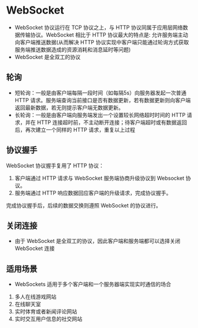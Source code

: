 # WebSocket

* WebSocket 协议运行在 TCP 协议之上，与 HTTP 协议同属于应用层网络数据传输协议。WebSocket 相比于 HTTP 协议最大的特点是: 允许服务端主动向客户端推送数据(从而解决 HTTP 协议实现中客户端只能通过轮询方式获取服务端推送数据造成的资源消耗和消息延时等问题)
* WebSocket 是全双工的协议

## 轮询

* 短轮询：一般是由客户端每隔一段时间（如每隔5s）向服务器发起一次普通 HTTP 请求。服务端查询当前接口是否有数据更新，若有数据更新则向客户端返回最新数据，若无则提示客户端无数据更新。
* 长轮询：一般是由客户端向服务端发出一个设置较长网络超时时间的 HTTP 请求，并在 HTTP 连接超时前，不主动断开连接；待客户端超时或有数据返回后，再次建立一个同样的 HTTP 请求，重复以上过程

## 协议握手

WebSocket 协议握手复用了 HTTP 协议：

1. 客户端通过 HTTP 请求与 WebSocket 服务端协商升级协议到 Websocket 协议。
2. 服务端通过 HTTP 响应数据回应客户端的升级请求，完成协议握手。

完成协议握手后，后续的数据交换则遵照 WebSocket 的协议进行。

## 关闭连接

* 由于 WebSocket 是全双工的协议，因此客户端和服务端都可以选择关闭 WebSocket 连接

## 适用场景

* WebSockets 适用于多个客户端和一个服务器端实现实时通信的场合

1. 多人在线游戏网站
2. 在线聊天室
3. 实时体育或者新闻评论网站
4. 实时交互用户信息的社交网站
